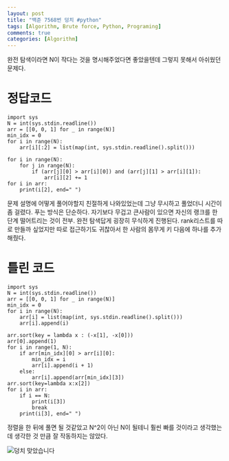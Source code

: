 ```yaml
---
layout: post
title: "백준 7568번 덩치 #python"
tags: [Algorithm, Brute force, Python, Programing]
comments: true
categories: [Algorithm]
---
```


완전 탐색이라면 N이 작다는 것을 명시해주었다면 좋았을텐데 그렇지 못해서 아쉬웠던 문제다.

# 정답코드

```{.python}
import sys
N = int(sys.stdin.readline())
arr = [[0, 0, 1] for _ in range(N)]
min_idx = 0
for i in range(N):
    arr[i][:2] = list(map(int, sys.stdin.readline().split()))

for i in range(N):
    for j in range(N):
        if (arr[j][0] > arr[i][0]) and (arr[j][1] > arr[i][1]):
            arr[i][2] += 1
for i in arr:
    print(i[2], end=" ")
```

문제 설명에 어떻게 풀어야할지 친절하게 나와있었는데 그냥 무시하고 풀었더니 시간이 좀 걸렸다.
푸는 방식은 단순하다.
자기보다 무겁고 큰사람이 있으면 자신의 랭크를 한 단계 떨어트리는 것이 전부.
완전 탐색답게 굉장히 무식하게 진행된다.
rank리스트를 따로 만들까 싶었지만 따로 접근하기도 귀찮아서 한 사람의 몸무게 키 다음에 하나를 추가해줬다.


# 틀린 코드

```{.python}
import sys
N = int(sys.stdin.readline())
arr = [[0, 0, 1] for _ in range(N)]
min_idx = 0
for i in range(N):
    arr[i] = list(map(int, sys.stdin.readline().split()))
    arr[i].append(i)
    
arr.sort(key = lambda x : (-x[1], -x[0]))
arr[0].append(1)
for i in range(1, N):
    if arr[min_idx][0] > arr[i][0]:
        min_idx = i
        arr[i].append(i + 1)
    else:
        arr[i].append(arr[min_idx][3])
arr.sort(key=lambda x:x[2])
for i in arr:
    if i == N:
        print(i[3])
        break
    print(i[3], end=" ")
```

정렬을 한 뒤에 풀면 될 것같았고 N^2이 아닌 N이 될테니 훨씬 빠를 것이라고 생각했는데 생각한 것 만큼 잘 작동하지는 않았다.

![덩치 맞았습니다](https://user-images.githubusercontent.com/50114210/64225942-73c58500-cf18-11e9-9eba-c375d88d43ea.png)

